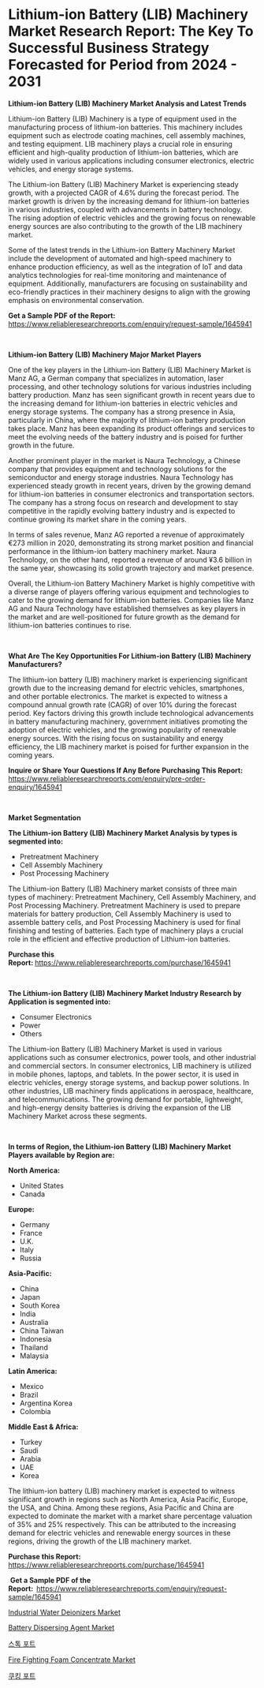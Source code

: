 <p><h1>Lithium-ion Battery (LIB) Machinery Market Research Report: The Key To Successful Business Strategy Forecasted for Period from 2024 - 2031</h1></p><p><strong>Lithium-ion Battery (LIB) Machinery Market Analysis and Latest Trends</strong></p>
<p><p>Lithium-ion Battery (LIB) Machinery is a type of equipment used in the manufacturing process of lithium-ion batteries. This machinery includes equipment such as electrode coating machines, cell assembly machines, and testing equipment. LIB machinery plays a crucial role in ensuring efficient and high-quality production of lithium-ion batteries, which are widely used in various applications including consumer electronics, electric vehicles, and energy storage systems.</p><p>The Lithium-ion Battery (LIB) Machinery Market is experiencing steady growth, with a projected CAGR of 4.6% during the forecast period. The market growth is driven by the increasing demand for lithium-ion batteries in various industries, coupled with advancements in battery technology. The rising adoption of electric vehicles and the growing focus on renewable energy sources are also contributing to the growth of the LIB machinery market.</p><p>Some of the latest trends in the Lithium-ion Battery Machinery Market include the development of automated and high-speed machinery to enhance production efficiency, as well as the integration of IoT and data analytics technologies for real-time monitoring and maintenance of equipment. Additionally, manufacturers are focusing on sustainability and eco-friendly practices in their machinery designs to align with the growing emphasis on environmental conservation.</p></p>
<p><strong>Get a Sample PDF of the Report:&nbsp;</strong> <a href="https://www.reliableresearchreports.com/enquiry/request-sample/1645941">https://www.reliableresearchreports.com/enquiry/request-sample/1645941</a></p>
<p>&nbsp;</p>
<p><strong>Lithium-ion Battery (LIB) Machinery Major Market Players</strong></p>
<p><p>One of the key players in the Lithium-ion Battery (LIB) Machinery Market is Manz AG, a German company that specializes in automation, laser processing, and other technology solutions for various industries including battery production. Manz has seen significant growth in recent years due to the increasing demand for lithium-ion batteries in electric vehicles and energy storage systems. The company has a strong presence in Asia, particularly in China, where the majority of lithium-ion battery production takes place. Manz has been expanding its product offerings and services to meet the evolving needs of the battery industry and is poised for further growth in the future.</p><p>Another prominent player in the market is Naura Technology, a Chinese company that provides equipment and technology solutions for the semiconductor and energy storage industries. Naura Technology has experienced steady growth in recent years, driven by the growing demand for lithium-ion batteries in consumer electronics and transportation sectors. The company has a strong focus on research and development to stay competitive in the rapidly evolving battery industry and is expected to continue growing its market share in the coming years.</p><p>In terms of sales revenue, Manz AG reported a revenue of approximately €273 million in 2020, demonstrating its strong market position and financial performance in the lithium-ion battery machinery market. Naura Technology, on the other hand, reported a revenue of around ¥3.6 billion in the same year, showcasing its solid growth trajectory and market presence.</p><p>Overall, the Lithium-ion Battery Machinery Market is highly competitive with a diverse range of players offering various equipment and technologies to cater to the growing demand for lithium-ion batteries. Companies like Manz AG and Naura Technology have established themselves as key players in the market and are well-positioned for future growth as the demand for lithium-ion batteries continues to rise.</p></p>
<p>&nbsp;</p>
<p><strong>What Are The Key Opportunities For Lithium-ion Battery (LIB) Machinery Manufacturers?</strong></p>
<p><p>The lithium-ion battery (LIB) machinery market is experiencing significant growth due to the increasing demand for electric vehicles, smartphones, and other portable electronics. The market is expected to witness a compound annual growth rate (CAGR) of over 10% during the forecast period. Key factors driving this growth include technological advancements in battery manufacturing machinery, government initiatives promoting the adoption of electric vehicles, and the growing popularity of renewable energy sources. With the rising focus on sustainability and energy efficiency, the LIB machinery market is poised for further expansion in the coming years.</p></p>
<p><strong>Inquire or Share Your Questions If Any Before Purchasing This Report:</strong> <a href="https://www.reliableresearchreports.com/enquiry/pre-order-enquiry/1645941">https://www.reliableresearchreports.com/enquiry/pre-order-enquiry/1645941</a></p>
<p>&nbsp;</p>
<p><strong>Market Segmentation</strong></p>
<p><strong>The Lithium-ion Battery (LIB) Machinery Market Analysis by types is segmented into:</strong></p>
<p><ul><li>Pretreatment Machinery</li><li>Cell Assembly Machinery</li><li>Post Processing Machinery</li></ul></p>
<p><p>The Lithium-ion Battery (LIB) Machinery market consists of three main types of machinery: Pretreatment Machinery, Cell Assembly Machinery, and Post Processing Machinery. Pretreatment Machinery is used to prepare materials for battery production, Cell Assembly Machinery is used to assemble battery cells, and Post Processing Machinery is used for final finishing and testing of batteries. Each type of machinery plays a crucial role in the efficient and effective production of Lithium-ion batteries.</p></p>
<p><strong>Purchase this Report:&nbsp;</strong><a href="https://www.reliableresearchreports.com/purchase/1645941">https://www.reliableresearchreports.com/purchase/1645941</a></p>
<p>&nbsp;</p>
<p><strong>The Lithium-ion Battery (LIB) Machinery Market Industry Research by Application is segmented into:</strong></p>
<p><ul><li>Consumer Electronics</li><li>Power</li><li>Others</li></ul></p>
<p><p>The Lithium-ion Battery (LIB) Machinery Market is used in various applications such as consumer electronics, power tools, and other industrial and commercial sectors. In consumer electronics, LIB machinery is utilized in mobile phones, laptops, and tablets. In the power sector, it is used in electric vehicles, energy storage systems, and backup power solutions. In other industries, LIB machinery finds applications in aerospace, healthcare, and telecommunications. The growing demand for portable, lightweight, and high-energy density batteries is driving the expansion of the LIB Machinery Market across these segments.</p></p>
<p>&nbsp;</p>
<p><strong>In terms of Region, the Lithium-ion Battery (LIB) Machinery Market Players available by Region are:</strong></p>
<p>
    <p> <strong> North America: </strong>
        <ul>
            <li>United States</li>
            <li>Canada</li>
        </ul>
        </p> 
    <p> <strong> Europe: </strong>
        <ul>
            <li>Germany</li>
            <li>France</li>
            <li>U.K.</li>
            <li>Italy</li>
            <li>Russia</li>
        </ul>
        </p> 
    <p> <strong> Asia-Pacific: </strong>
        <ul>
            <li>China</li>
            <li>Japan</li>
            <li>South Korea</li>
            <li>India</li>
            <li>Australia</li>
            <li>China Taiwan</li>
            <li>Indonesia</li>
            <li>Thailand</li>
            <li>Malaysia</li>
        </ul>
        </p> 
    <p> <strong> Latin America: </strong>
        <ul>
            <li>Mexico</li>
            <li>Brazil</li>
            <li>Argentina Korea</li>
            <li>Colombia</li>
        </ul>
        </p> 
    <p> <strong> Middle East & Africa: </strong>
        <ul>
            <li>Turkey</li>
            <li>Saudi</li>
            <li>Arabia</li>
            <li>UAE</li>
            <li>Korea</li>
        </ul>
    </p>
    </p>
<p><p>The lithium-ion battery (LIB) machinery market is expected to witness significant growth in regions such as North America, Asia Pacific, Europe, the USA, and China. Among these regions, Asia Pacific and China are expected to dominate the market with a market share percentage valuation of 35% and 25% respectively. This can be attributed to the increasing demand for electric vehicles and renewable energy sources in these regions, driving the growth of the LIB machinery market.</p></p>
<p><strong>Purchase this Report: </strong><a href="https://www.reliableresearchreports.com/purchase/1645941">https://www.reliableresearchreports.com/purchase/1645941</a></p>
<p>&nbsp;<strong>Get a Sample PDF of the Report:&nbsp;&nbsp;</strong><a href="https://www.reliableresearchreports.com/enquiry/request-sample/1645941">https://www.reliableresearchreports.com/enquiry/request-sample/1645941</a></p>
<p><strong></strong></p>
<p><p><a href="https://forested-sushi-9b0.notion.site/Industrial-Water-Deionizers-Market-Research-Report-Provides-Critical-Insights-that-can-help-Shape-Bu-8a08603792ff4d4f8bcdb9c5f94e33a0">Industrial Water Deionizers Market</a></p><p><a href="https://lydian-appliance-61d.notion.site/Battery-Dispersing-Agent-Market-Size-Market-Share-and-Global-Market-Analysis-Report-2024-2031-b00c927e79774eb3953f57419500c908">Battery Dispersing Agent Market</a></p><p><a href="https://medium.com/@dolphinka10/%EC%A3%BC%EC%8B%9D-%EC%8B%9C%EC%9E%A5-%EB%B6%84%EC%84%9D-%EB%B0%8F-%EC%82%AC%EC%9D%B4%EC%A6%88-%EC%98%88%EC%B8%A1%EC%9D%80-2024%EB%85%84%EB%B6%80%ED%84%B0-2031%EB%85%84%EA%B9%8C%EC%A7%80-%EA%B8%B0%EA%B0%84%EC%97%90-%EB%8C%80%ED%95%B4-%EC%9D%B4%EB%A3%A8%EC%96%B4%EC%A1%8C%EC%8A%B5%EB%8B%88%EB%8B%A4-92601fdd44e2">스톡 포트</a></p><p><a href="https://view.publitas.com/reportprime-1/fire-fighting-foam-concentrate-market-size-share-trends-analysis-report-by-material-by-type-by-end-user-by-region-and-segment-forecasts-2024-2031/">Fire Fighting Foam Concentrate Market</a></p><p><a href="https://medium.com/@dolphinka10/%EC%9A%94%EB%A6%AC-%EB%83%84%EB%B9%84-%EC%8B%9C%EC%9E%A5-%EB%B6%84%EC%84%9D-%EC%97%B0%ED%8F%89%EA%B7%A0-%EC%84%B1%EC%9E%A5%EB%A5%A0-%EC%8B%9C%EC%9E%A5-%EC%84%B8%EB%B6%84%ED%99%94-%EB%B0%8F-%EC%84%B8%EA%B3%84-%EC%82%B0%EC%97%85-%EA%B0%9C%EC%9A%94-72a450e6763d">쿠킹 포트</a></p></p>